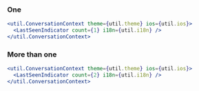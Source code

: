 ### One

```jsx
<util.ConversationContext theme={util.theme} ios={util.ios}>
  <LastSeenIndicator count={1} i18n={util.i18n} />
</util.ConversationContext>
```

### More than one

```jsx
<util.ConversationContext theme={util.theme} ios={util.ios}>
  <LastSeenIndicator count={2} i18n={util.i18n} />
</util.ConversationContext>
```
